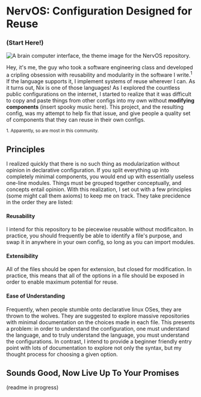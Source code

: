# NervOS: Configuration Designed for Reuse 
### (Start Here!)
![A brain computer interface, the theme image for the NervOS repository.](https://github.com/WGreenlee04/NervOS/blob/main/nervos.avif)

Hey, it's me, the guy who took a software engineering class and developed a cripling obsession with reusability and modularity in the software I write.<sup>1</sup> If the language supports it, I implement systems of reuse wherever I can. As it turns out, Nix is one of those languages! As I explored the countless public configurations on the internet, I started to realize that it was difficult to copy and paste things from other configs into my own without **modifying components** (insert spooky music here). This project, and the resulting config, was my attempt to help fix that issue, and give people a quality set of components that they can reuse in their own configs.

<sub>1. Apparently, so are most in this community.</sub>

## Principles
I realized quickly that there is no such thing as modularization without opinion in declarative configuration. If you split everything up into completely minimal components, you would end up with essentially useless one-line modules. Things must be grouped together conceptually, and concepts entail opinion. With this realization, I set out with a few principles (some might call them axioms) to keep me on track. They take precidence in the order they are listed:

#### Reusability
I intend for this repository to be piecewise reusable without modificaiton. In practice, you should frequently be able to identify a file's purpose, and swap it in anywhere in your own config, so long as you can import modules.

#### Extensibility
All of the files should be open for extension, but closed for modification. In practice, this means that all of the options in a file should be exposed in order to enable maximum potential for reuse.

#### Ease of Understanding
Frequently, when people stumble onto declarative linux OSes, they are thrown to the wolves. They are suggested to explore massive repositories with minimal documentation on the choices made in each file. This presents a problem: in order to understand the configuration, one must understand the language, and to truly understand the language, you must understand the configurations. In contrast, I intend to provide a beginner friendly entry point with lots of documentation to explore not only the syntax, but my thought process for choosing a given option.

## Sounds Good, Now Live Up To Your Promises

(readme in progress)